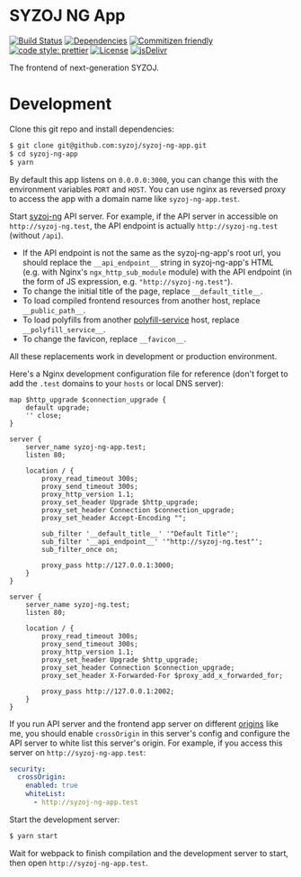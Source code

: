 # SYZOJ NG App

[![Build Status](https://img.shields.io/github/workflow/status/syzoj/syzoj-ng-app/CI?style=flat-square)](https://github.com/syzoj/syzoj-ng-app/actions?query=workflow%3ACI)
[![Dependencies](https://img.shields.io/david/syzoj/syzoj-ng-app?style=flat-square)](https://david-dm.org/syzoj/syzoj-ng-app)
[![Commitizen friendly](https://img.shields.io/badge/commitizen-friendly-brightgreen.svg?style=flat-square)](http://commitizen.github.io/cz-cli/)
[![code style: prettier](https://img.shields.io/badge/code_style-prettier-ff69b4.svg?style=flat-square)](https://github.com/prettier/prettier)
[![License](https://img.shields.io/github/license/syzoj/syzoj-ng-app?style=flat-square)](LICENSE)
[![jsDelivr](https://data.jsdelivr.com/v1/package/npm/syzoj-ng-app/badge)](https://www.jsdelivr.com/package/npm/syzoj-ng-app)

The frontend of next-generation SYZOJ.

# Development
Clone this git repo and install dependencies:

```bash
$ git clone git@github.com:syzoj/syzoj-ng-app.git
$ cd syzoj-ng-app
$ yarn
```

By default this app listens on `0.0.0.0:3000`, you can change this with the environment variables `PORT` and `HOST`. You can use nginx as reversed proxy to access the app with a domain name like `syzoj-ng-app.test`.

Start [syzoj-ng](https://github.com/syzoj/syzoj-ng) API server. For example, if the API server in accessible on `http://syzoj-ng.test`, the API endpoint is actually `http://syzoj-ng.test` (without `/api`).

* If the API endpoint is not the same as the syzoj-ng-app's root url, you should replace the `__api_endpoint__` string in syzoj-ng-app's HTML (e.g. with Nginx's `ngx_http_sub_module` module) with the API endpoint (in the form of JS expression, e.g. `"http://syzoj-ng.test"`).
* To change the initial title of the page, replace `__default_title__`.
* To load compiled frontend resources from another host, replace `__public_path__`.
* To load polyfills from another [polyfill-service](https://github.com/Financial-Times/polyfill-service) host, replace `__polyfill_service__`.
* To change the favicon, replace `__favicon__`.

All these replacements work in development or production environment.

Here's a Nginx development configuration file for reference (don't forget to add the `.test` domains to your `hosts` or local DNS server):

```nginx
map $http_upgrade $connection_upgrade {
    default upgrade;
    '' close;
}

server {
    server_name syzoj-ng-app.test;
    listen 80;

    location / {
        proxy_read_timeout 300s;
        proxy_send_timeout 300s;
        proxy_http_version 1.1;
        proxy_set_header Upgrade $http_upgrade;
        proxy_set_header Connection $connection_upgrade;
        proxy_set_header Accept-Encoding "";

        sub_filter '__default_title__' '"Default Title"';
        sub_filter '__api_endpoint__' '"http://syzoj-ng.test"';
        sub_filter_once on;

        proxy_pass http://127.0.0.1:3000;
    }
}

server {
    server_name syzoj-ng.test;
    listen 80;

    location / {
        proxy_read_timeout 300s;
        proxy_send_timeout 300s;
        proxy_http_version 1.1;
        proxy_set_header Upgrade $http_upgrade;
        proxy_set_header Connection $connection_upgrade;
        proxy_set_header X-Forwarded-For $proxy_add_x_forwarded_for;

        proxy_pass http://127.0.0.1:2002;
    }
}
```

If you run API server and the frontend app server on different [origins](https://developer.mozilla.org/en-US/docs/Web/HTTP/CORS) like me, you should enable `crossOrigin` in this server's config and configure the API server to white list this server's origin. For example, if you access this server on `http://syzoj-ng-app.test`:

```yaml
security:
  crossOrigin:
    enabled: true
    whiteList:
      - http://syzoj-ng-app.test
```

Start the development server:

```bash
$ yarn start
```

Wait for webpack to finish compilation and the development server to start, then open `http://syzoj-ng-app.test`.

